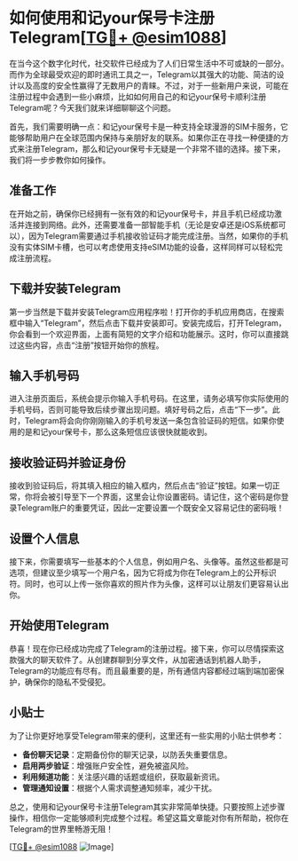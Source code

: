 # 如何使用和记your保号卡注册Telegram[[TG💪+ @esim1088](https://t.me/s/esim1088)]

在当今这个数字化时代，社交软件已经成为了人们日常生活中不可或缺的一部分。而作为全球最受欢迎的即时通讯工具之一，Telegram以其强大的功能、简洁的设计以及高度的安全性赢得了无数用户的青睐。不过，对于一些新用户来说，可能在注册过程中会遇到一些小麻烦，比如如何用自己的和记your保号卡顺利注册Telegram呢？今天我们就来详细聊聊这个问题。

首先，我们需要明确一点：和记your保号卡是一种支持全球漫游的SIM卡服务，它能够帮助用户在全球范围内保持与亲朋好友的联系。如果你正在寻找一种便捷的方式来注册Telegram，那么和记your保号卡无疑是一个非常不错的选择。接下来，我们将一步步教你如何操作。

## 准备工作

在开始之前，确保你已经拥有一张有效的和记your保号卡，并且手机已经成功激活并连接到网络。此外，还需要准备一部智能手机（无论是安卓还是iOS系统都可以），因为Telegram需要通过手机接收验证码才能完成注册。当然，如果你的手机没有实体SIM卡槽，也可以考虑使用支持eSIM功能的设备，这样同样可以轻松完成注册流程。

## 下载并安装Telegram

第一步当然是下载并安装Telegram应用程序啦！打开你的手机应用商店，在搜索框中输入“Telegram”，然后点击下载并安装即可。安装完成后，打开Telegram，你会看到一个欢迎界面，上面有简短的文字介绍和功能展示。这时，你可以直接跳过这些内容，点击“注册”按钮开始你的旅程。

## 输入手机号码

进入注册页面后，系统会提示你输入手机号码。在这里，请务必填写你实际使用的手机号码，否则可能导致后续步骤出现问题。填好号码之后，点击“下一步”。此时，Telegram将会向你刚刚输入的手机号发送一条包含验证码的短信。如果你使用的是和记your保号卡，那么这条短信应该很快就能收到。

## 接收验证码并验证身份

接收到验证码后，将其填入相应的输入框内，然后点击“验证”按钮。如果一切正常，你将会被引导至下一个界面，这里会让你设置密码。请记住，这个密码是你登录Telegram账户的重要凭证，因此一定要设置一个既安全又容易记住的密码哦！

## 设置个人信息

接下来，你需要填写一些基本的个人信息，例如用户名、头像等。虽然这些都是可选项，但建议至少填写一个用户名，因为它将成为你在Telegram上的公开标识符。同时，也可以上传一张你喜欢的照片作为头像，这样可以让朋友们更容易认出你。

## 开始使用Telegram

恭喜！现在你已经成功完成了Telegram的注册过程。接下来，你可以尽情探索这款强大的聊天软件了。从创建群聊到分享文件，从加密通话到机器人助手，Telegram的功能应有尽有。而且最重要的是，所有通信内容都经过端到端加密保护，确保你的隐私不受侵犯。

## 小贴士

为了让你更好地享受Telegram带来的便利，这里还有一些实用的小贴士供参考：

- **备份聊天记录**：定期备份你的聊天记录，以防丢失重要信息。
- **启用两步验证**：增强账户安全性，避免被盗风险。
- **利用频道功能**：关注感兴趣的话题或组织，获取最新资讯。
- **管理通知设置**：根据个人需求调整通知频率，减少干扰。

总之，使用和记your保号卡注册Telegram其实非常简单快捷。只要按照上述步骤操作，相信你一定能够顺利完成整个过程。希望这篇文章能对你有所帮助，祝你在Telegram的世界里畅游无阻！

[[TG💪+ @esim1088](https://t.me/s/esim1088) ![Image](https://i.postimg.cc/4NQfJmqS/Snipaste-2025-05-13-00-14-12.png)]